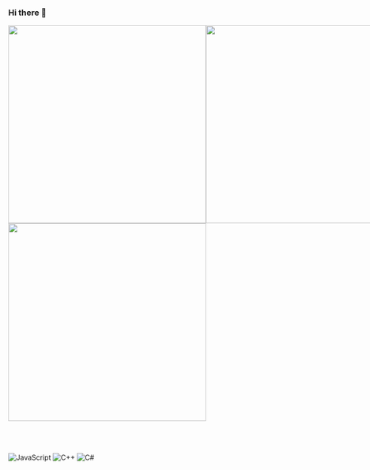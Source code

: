 ### Hi there 👋


<div style="display:flex; flex-direction:row;">
    <a href="https://solved.ac/xez8jf/">
        <img src="http://mazassumnida.wtf/api/v2/generate_badge?boj=xez8jf" width="400">
        <img src="https://github-readme-stats.vercel.app/api?username=naimnaro&show_icons=true&theme=radical" width="400">
    </a>
    <a href="https://solved.ac/xez8jf/">
        <img src="https://github-readme-stats.vercel.app/api?username=naimnaro&show_icons=true&theme=radical" width="400">
    </a>
</div>


<br><br><br>
![JavaScript](https://img.shields.io/badge/JavaScript-F7DF1E?style=for-the-badge&logo=javascript&logoColor=black)
![C++](https://img.shields.io/badge/C++-00599C?style=for-the-badge&logo=c%2B%2B&logoColor=white)
![C#](https://img.shields.io/badge/C%23-512BD4?style=for-the-badge&logo=c-sharp&logoColor=white)



